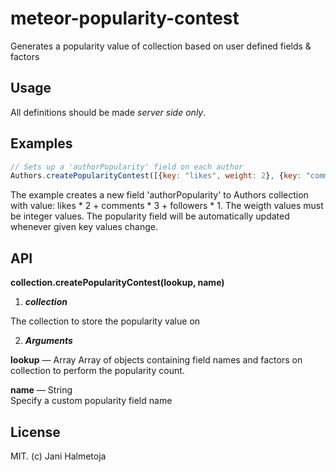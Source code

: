 meteor-popularity-contest
=========================

Generates a popularity value of collection based on user defined fields & factors

## Usage

All definitions should be made *server side only*.


## Examples

```javascript
// Sets up a 'authorPopularity' field on each author
Authors.createPopularityContest([{key: "likes", weight: 2}, {key: "comments", weight: 3}, {key: "followers", weight: 1}], 'authorPopularity');

```

The example creates a new field 'authorPopularity' to Authors collection with value: likes * 2 + comments * 3 + followers * 1.
The weigth values must be integer values. The popularity field will be automatically updated whenever given key values change.


## API

**collection.createPopularityContest(lookup, name)**

1. ***collection***

  The collection to store the popularity value on
  
2. ***Arguments***

  **lookup** — Array
  Array of objects containing field names and factors on collection to perform the popularity count.  

  **name** — String  
  Specify a custom popularity field name


## License 

MIT. (c) Jani Halmetoja



